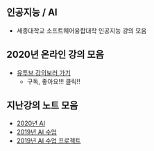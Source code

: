 
## 인공지능 / AI
- 세종대학교 소프트웨어융합대학 인공지능 강의 모음

## 2020년 온라인 강의 모음
- [유투브 강의보러 가기]()
  - 구독, 좋아요!!! 클릭!!

## 지난강의 노트 모음 
- [2020년 AI ](https://github.com/sejongresearch/2020.Spring.AI)
- [2019년 AI 수업](https://github.com/sejongresearch/2019.Spring.AI)
- [2019년 AI 수업 프로젝트](https://github.com/sejongresearch/2019.Spring.AI.Projects)



